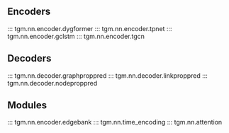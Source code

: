 ## Encoders

::: tgm.nn.encoder.dygformer
::: tgm.nn.encoder.tpnet
::: tgm.nn.encoder.gclstm
::: tgm.nn.encoder.tgcn

## Decoders

::: tgm.nn.decoder.graphproppred
::: tgm.nn.decoder.linkproppred
::: tgm.nn.decoder.nodeproppred

## Modules

::: tgm.nn.encoder.edgebank
::: tgm.nn.time_encoding
::: tgm.nn.attention
